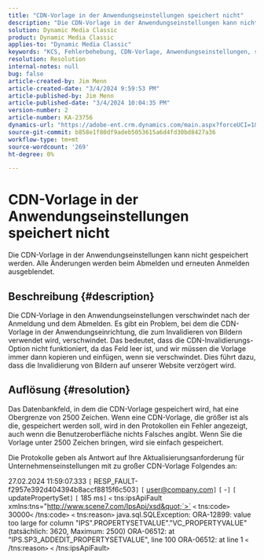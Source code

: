 ```yaml
---
title: "CDN-Vorlage in der Anwendungseinstellungen speichert nicht"
description: "Die CDN-Vorlage in der Anwendungseinstellungen kann nicht gespeichert werden. Alle Änderungen werden beim Abmelden und erneuten Anmelden ausgeblendet."
solution: Dynamic Media Classic
product: Dynamic Media Classic
applies-to: "Dynamic Media Classic"
keywords: "KCS, Fehlerbehebung, CDN-Vorlage, Anwendungseinstellungen, speichert nicht, Adobe Dynamic Media Classic"
resolution: Resolution
internal-notes: null
bug: false
article-created-by: Jim Menn
article-created-date: "3/4/2024 9:59:53 PM"
article-published-by: Jim Menn
article-published-date: "3/4/2024 10:04:35 PM"
version-number: 2
article-number: KA-23756
dynamics-url: "https://adobe-ent.crm.dynamics.com/main.aspx?forceUCI=1&pagetype=entityrecord&etn=knowledgearticle&id=5085bf82-72da-ee11-904d-6045bd006268"
source-git-commit: b858e1f80df9adeb5053615a6d4fd30bd8427a36
workflow-type: tm+mt
source-wordcount: '269'
ht-degree: 0%

---
```


# CDN-Vorlage in der Anwendungseinstellungen speichert nicht


Die CDN-Vorlage in der Anwendungseinstellungen kann nicht gespeichert werden. Alle Änderungen werden beim Abmelden und erneuten Anmelden ausgeblendet.

## Beschreibung {#description}


Die CDN-Vorlage in den Anwendungseinstellungen verschwindet nach der Anmeldung und dem Abmelden. Es gibt ein Problem, bei dem die CDN-Vorlage in der Anwendungseinrichtung, die zum Invalidieren von Bildern verwendet wird, verschwindet. Das bedeutet, dass die CDN-Invalidierungs-Option nicht funktioniert, da das Feld leer ist, und wir müssen die Vorlage immer dann kopieren und einfügen, wenn sie verschwindet. Dies führt dazu, dass die Invalidierung von Bildern auf unserer Website verzögert wird.


## Auflösung {#resolution}


Das Datenbankfeld, in dem die CDN-Vorlage gespeichert wird, hat eine Obergrenze von 2500 Zeichen. Wenn eine CDN-Vorlage, die größer ist als die, gespeichert werden soll, wird in den Protokollen ein Fehler angezeigt, auch wenn die Benutzeroberfläche nichts Falsches angibt. Wenn Sie die Vorlage unter 2500 Zeichen bringen, wird sie einfach gespeichert.



Die Protokolle geben als Antwort auf Ihre Aktualisierungsanforderung für Unternehmenseinstellungen mit zu großer CDN-Vorlage Folgendes an:

27.02.2024 11:59:07.333 `[` RESP_FAULT-f2957e392d404394b8accf8815f6c503`]`
`[` user@company.com`]`  `[` -`]`  `[` updatePropertySet`]`  `[` 185 ms`]`
`<` tns:ipsApiFault xmlns:tns=&quot;http://www.scene7.com/IpsApi/xsd&quot;`>` `<` tns:code`>` 30000`<` /tns:code`>` `<` tns:reason`>` java.sql.SQLException: ORA-12899: value too large for column &quot;IPS&quot;.PROPERTYSETVALUE&quot;.&quot;VC_PROPERTYVALUE&quot; (tatsächlich: 3620, Maximum: 2500) ORA-06512: at &quot;IPS.SP3_ADDEDIT_PROPERTYSETVALUE&quot;, line 100 ORA-06512: at line 1
`<` /tns:reason`>` `<` /tns:ipsApiFault`>`
